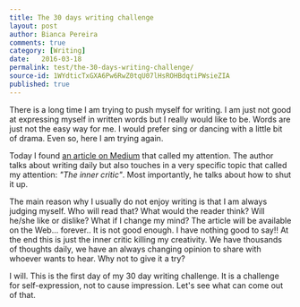 ```yaml
---
title: The 30 days writing challenge
layout: post
author: Bianca Pereira
comments: true
category: [Writing]
date:   2016-03-18
permalink: test/the-30-days-writing-challenge/
source-id: 1WYdticTxGXA6Pw6RwZ0tqU07lHsROHBdqtiPWsieZIA
published: true
---
```

There is a long time I am trying to push myself for writing. I am just not good at expressing myself in written words but I really would like to be. Words are just not the easy way for me. I would prefer sing or dancing with a little bit of drama. Even so, here I am trying again.

Today I found [an article on Medium](https://medium.com/life-learning/what-i-ve-learned-from-a-year-of-daily-writing-61f0698f5410#.vrn20qrax) that called my attention. The author talks about writing daily but also touches in a very specific topic that called my attention: *"The inner critic"*. Most importantly, he talks about how to shut it up.

The main reason why I usually do not enjoy writing is that I am always judging myself. Who will read that? What would the reader think? Will he/she like or dislike? What if I change my mind? The article will be available on the Web… forever.. It is not good enough. I have nothing good to say!! At the end this is just the inner critic killing my creativity. We have thousands of thoughts daily, we have an always changing opinion to share with whoever wants to hear. Why not to give it a try?

I will. This is the first day of my 30 day writing challenge. It is a challenge for self-expression, not to cause impression. Let's see what can come out of that.

